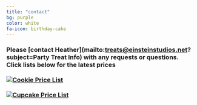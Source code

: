 ```yaml
---
title: "contact"
bg: purple
color: white
fa-icon: birthday-cake
---
```


### Please [contact Heather](mailto:treats@einsteinstudios.net?subject=Party Treat Info) with any requests or questions.<br />Click lists below for the latest prices<br /><br /><a href="/img/price/Cookie Price List.jpg" title="Cookie Price List"><img src="//images.weserv.nl/?url=treats.einsteinstudios.net/img/price/Cookie Price List.jpg&w=350&h=525&output=jpg&q=90" alt="Cookie Price List" /></a><br /><br /><a href="/img/price/Cupcake Price List.jpg" title="Cupcake Price List"><img src="//images.weserv.nl/?url=treats.einsteinstudios.net/img/price/Cupcake Prices List.jpg&w=350&h=525&output=jpg&q=90" alt="Cupcake Price List" /></a>

